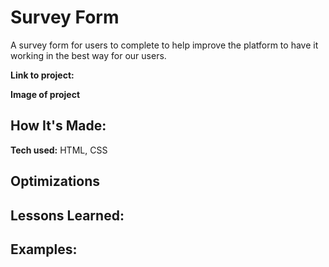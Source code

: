 # Survey Form
A survey form for users to complete to help improve the platform to have it working in the best way for our users.

**Link to project:** 

**Image of project**

## How It's Made:

**Tech used:** HTML, CSS


## Optimizations

## Lessons Learned:


## Examples:
